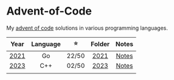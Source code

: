 # Advent-of-Code

My [advent of code](https://adventofcode.com/) solutions in various programming languages. 

| Year | Language | ⭐️ | Folder | Notes |
|:----:|:--------:|:-----:|:------:|:------:|
| [2021](https://adventofcode.com/2021) |    Go    | 22/50 | [2021](./2021/) |  [Notes](./2021/README.md)  |
| [2023](https://adventofcode.com/2023) |    C++   | 02/50 | [2023](./2023/) |  [Notes](./2023/README.md)  |
|      |          |       |        |        |
